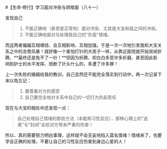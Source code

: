 #【生命⋅修行】学习面对冲突与阴暗面（八十一）

发现自己

>1. 不能正确地（甚至是正常地）面对冲突、尤其是大宝和我之间的冲突。
>2. 不能正确地面对与处理我自己的"负面"情绪。

而这两者偏偏互相缠绕、会互相影响、互相加强。于是一次一次地引发我和大宝关系之中的龙卷风暴！就好像一个害怕打针的大孩子一样，从靠近医院就开始哭闹折腾、**最终还是免不了一针！**但因为折腾、却白白多受许多折磨、甚至因此影响到护士的水平发挥、扭断了针头什么的，多遭了许多罪！

上一次失败的婚姻给我的教训，自己显然还不能完全落实到行动中，再一次记录下来以免忘记：

> 1. 要尊重对方的感受
> 2. 自己要完全地对关系中自己的一切行为负起责任

现在与大宝的相处中还发现一点：

> 自己处理自己情绪的那些方法（本能和习性反应），那种心理上的"逃离"与"封闭"会给对方带来严重的伤害！

所以、真的需要努力明白事理，这样就不会无妄地陷入莫名情绪！情绪来了，也要学会正确的处理，不要让自己的习性反应伤害到身边心爱的人！